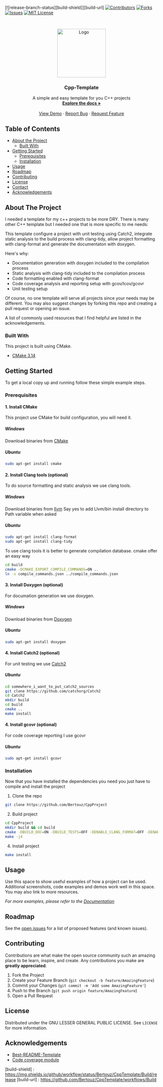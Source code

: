<!--
*** Thanks for checking out this README Template. If you have a suggestion that would
*** make this better, please fork the repo and create a pull request or simply open
*** an issue with the tag "enhancement".
*** Thanks again! Now go create something AMAZING! :D
-->


<!-- PROJECT SHIELDS -->
<!--
*** I'm using markdown "reference style" links for readability.
*** Reference links are enclosed in brackets [ ] instead of parentheses ( ).
*** See the bottom of this document for the declaration of the reference variables
*** for contributors-url, forks-url, etc. This is an optional, concise syntax you may use.
*** https://www.markdownguide.org/basic-syntax/#reference-style-links
-->

[![release-branch-status][build-shield]][build-url]
[![Contributors][contributors-shield]][contributors-url]
[![Forks][forks-shield]][forks-url]
[![Issues][issues-shield]][issues-url]
[![MIT License][license-shield]][license-url]



<!-- PROJECT LOGO -->
<br />
<p align="center">
  <a href="https://github.com/Bertouz/CppTemplate/">
    <img src="doc/images/logo.jpg" alt="Logo" width="160" height="160">
  </a>

  <h3 align="center">Cpp-Template</h3>

  <p align="center">
    A simple and easy template for you C++ projects
    <br />
    <a href="https://github.com/Bertouz/CppTemplate"><strong>Explore the docs »</strong></a>
    <br />
    <br />
    <a href="https://github.com/Bertouz/CppTemplate">View Demo</a>
    ·
    <a href="https://github.com/Bertouz/CppTemplate/issues">Report Bug</a>
    ·
    <a href="https://github.com/Bertouz/CppTemplate/issues">Request Feature</a>
  </p>
</p>



<!-- TABLE OF CONTENTS -->
## Table of Contents

* [About the Project](#about-the-project)
  * [Built With](#built-with)
* [Getting Started](#getting-started)
  * [Prerequisites](#prerequisites)
  * [Installation](#installation)
* [Usage](#usage)
* [Roadmap](#roadmap)
* [Contributing](#contributing)
* [License](#license)
* [Contact](#contact)
* [Acknowledgements](#acknowledgements)



<!-- ABOUT THE PROJECT -->
## About The Project

<!-- [![Product Name Screen Shot][product-screenshot]](https://example.com) -->

I needed a template for my c++ projects to be more DRY. There is many other C++ template but I needed one that is more specific to me needs:

This template configure a project with unit testing using Catch2, integrate static analysis to the build process with clang-tidy, allow project formatting with clang-format and generate the documentaton with doxygen.

Here's why:
* Documentation generation with doxygen included to the compilation process 
* Static analysis with clang-tidy included to the compilation process
* Code formatting enabled with clang-format
* Code coverage analysis and reporting setup with gcov/lcov/gcovr
* Unit testing setup 

Of course, no one template will serve all projects since your needs may be different. You may also suggest changes by forking this repo and creating a pull request or opening an issue.

A list of commonly used resources that I find helpful are listed in the acknowledgements.

### Built With
This project is built using CMake.
* [CMake 3.14](https://cmake.org)



<!-- GETTING STARTED -->
## Getting Started

To get a local copy up and running follow these simple example steps.

### Prerequisites

#### 1. Install CMake 
This project use CMake for build configuration, you will need it.

##### Windows
Download binaries from [CMake](https://cmake.org/download/)

##### Ubuntu
```sh
sudo apt-get install cmake
```

#### 2. Install Clang tools (optional)

To do source formatting and static analysis we use clang tools.

##### Windows
Download binaries from [llvm](https://releases.llvm.org/)
Say yes to add Llvm/bin install directory to Path variable when asked

##### Ubuntu
```sh
sudo apt-get install clang-format 
sudo apt-get install clang-tidy
```

To use clang tools it is better to generate compilation database. cmake offer an easy way

```sh
cd build
cmake -DCMAKE_EXPORT_COMPILE_COMMANDS=ON ..
ln -s compile_commands.json ../compile_commands.json
```

#### 3. Install Doxygen (optional)

For documation generation we use doxygen.

##### Windows
Download binaries from [Doxygen](https://www.doxygen.nl/download.html)

##### Ubuntu
```sh
sudo apt-get install doxygen
```

#### 4. Install Catch2 (optional)
For unit testing we use [Catch2](https://github.com/catchorg/Catch2)

##### Ubuntu
```sh
cd somewhere_i_want_to_put_catch2_sources
git clone https://github.com/catchorg/Catch2
cd Catch2
mkdir build
cd build
cmake ..
make install
```
#### 4. Install gcovr (optional)

For code coverage reporting I use gcovr 

##### Ubuntu
```sh
sudo apt-get install gcovr
```

### Installation

Now that you have installed the dependencies you need you just have to compile and install the project

1. Clone the repo
```sh
git clone https://github.com/Bertouz/CppProject
```
2. Build project
```sh
cd CppProject
mkdir build && cd build
cmake -DBUILD_DOC=ON -DBUILD_TESTS=OFF -DENABLE_CLANG_FORMAT=OFF -DENABLE_CLANG_TIDY=OFF -DENABLE_CODE_COVERAGE=OFF -DCMAKE_INSTALL_PREFIX=path_to_installation_dir ..
make -j4
```

4. Install project
```sh
make install
```




<!-- USAGE EXAMPLES -->
## Usage

Use this space to show useful examples of how a project can be used. Additional screenshots, code examples and demos work well in this space. You may also link to more resources.

_For more examples, please refer to the [Documentation](https://example.com)_




<!-- ROADMAP -->
## Roadmap

See the [open issues](https://github.com/Bertouz/CppTemplate/issues) for a list of proposed features (and known issues).

<!-- CONTRIBUTING -->
## Contributing

Contributions are what make the open source community such an amazing place to be learn, inspire, and create. Any contributions you make are **greatly appreciated**.

1. Fork the Project
2. Create your Feature Branch (`git checkout -b feature/AmazingFeature`)
3. Commit your Changes (`git commit -m 'Add some AmazingFeature'`)
4. Push to the Branch (`git push origin feature/AmazingFeature`)
5. Open a Pull Request



<!-- LICENSE -->
## License

 Distributed under the GNU LESSER GENERAL PUBLIC LICENSE. See `LICENSE` for more information.

<!-- CONTACT 
## Contact

Your Name - [@your_twitter](https://twitter.com/your_username) - email@example.com

 Project Link: [https://github.com/your_username/repo_name](https://github.com/your_username/repo_name)
-->


<!-- ACKNOWLEDGEMENTS -->
## Acknowledgements
* [Best-README-Template](https://github.com/othneildrew/Best-README-Template)<!-- awsome readme-->
* [Code coverage module](https://github.com/bilke/cmake-modules)<!-- Code coverage module-->





<!-- MARKDOWN LINKS & IMAGES -->
<!-- https://www.markdownguide.org/basic-syntax/#reference-style-links -->
[contributors-shield]: https://img.shields.io/github/contributors/Bertouz/CppTemplate
[contributors-url]: https://github.com/Bertouz/CppTemplate/graphs/contributors
[forks-shield]:  https://img.shields.io/github/forks/Bertouz/CppTemplate
[forks-url]: https://github.com/Bertouz/CppTemplate/network/members
[issues-shield]: https://img.shields.io/github/issues-raw/Bertouz/CppTemplate 
[issues-url]: https://github.com/Bertouz/CppTemplate/issues
[license-shield]: https://img.shields.io/github/license/Bertouz/CppTemplate
[license-url]: https://github.com/Bertouz/CppTemplate/blob/release/LICENSE 
[product-screenshot]: images/doc/images/Logo_template.png
[build-shield] : https://img.shields.io/github/workflow/status/Bertouz/CppTemplate/Build/release
[build-url] : https://github.com/Bertouz/CppTemplate/workflows/Build
